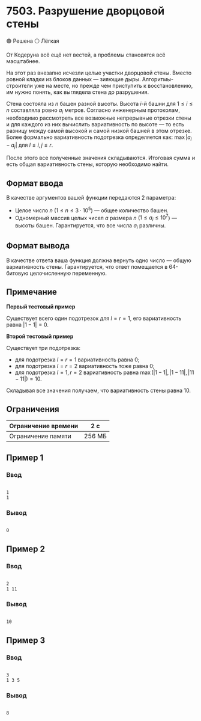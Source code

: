 # 7503. Разрушение дворцовой стены

🟢 Решена ⚪ Лёгкая

От Кодеруна всё ещё нет вестей, а проблемы становятся всё масштабнее.

На этот раз внезапно исчезли целые участки дворцовой стены. Вместо ровной кладки из блоков данных — зияющие дыры. Алгоритмы-строители уже на месте, но прежде чем приступить к восстановлению, им нужно понять, как выглядела стена до разрушения.

Стена состояла из $n$ башен разной высоты. Высота $i$-й башни для $1 \le i \le n$ составляла ровно $a_i$ метров. Согласно инженерным протоколам, необходимо рассмотреть все возможные непрерывные отрезки стены и для каждого из них вычислить вариативность по высоте — то есть разницу между самой высокой и самой низкой башней в этом отрезке. Более формально вариативность подотрезка определяется как: $\max |a_i - a_j|$ для $l \le i, j \le r$.

После этого все полученные значения складываются. Итоговая сумма и есть общая вариативность стены, которую необходимо найти.

## Формат ввода

В качестве аргументов вашей функции передаются 2 параметра:

* Целое число $n$ ($1 \le n \le 3 \cdot 10^5$) — общее количество башен.
* Одномерный массив целых чисел $a$ размера $n$ ($1 \le a_i \le 10^7$) — высоты башен. Гарантируется, что все числа $a_i$ различны.

## Формат вывода

В качестве ответа ваша функция должна вернуть одно число — общую вариативность стены. Гарантируется, что ответ помещается в 64-битовую целочисленную переменную.

## Примечание

**Первый тестовый пример**

Существует всего один подотрезок для $l = r = 1$, его вариативность равна $|1 - 1| = 0$.

**Второй тестовый пример**

Существует три подотрезка:

* для подотрезка $l = r = 1$ вариативность равна 0;
* для подотрезка $l = r = 2$ вариативность тоже равна 0;
* для подотрезка $l = 1, r = 2$ вариативность равна $\max (|1 - 1|, |1 - 11|, |11 - 11|) = 10$.

Складывая все значения получаем, что вариативность стены равна 10.

## Ограничения

Ограничение времени | 2 с
---|---
Ограничение памяти | 256 МБ

## Пример 1

### Ввод
```

1
1

```

### Вывод
```

0

```

## Пример 2

### Ввод
```

2
1 11

```

### Вывод
```

10

```

## Пример 3

### Ввод
```

3
1 3 5

```

### Вывод
```

8

```